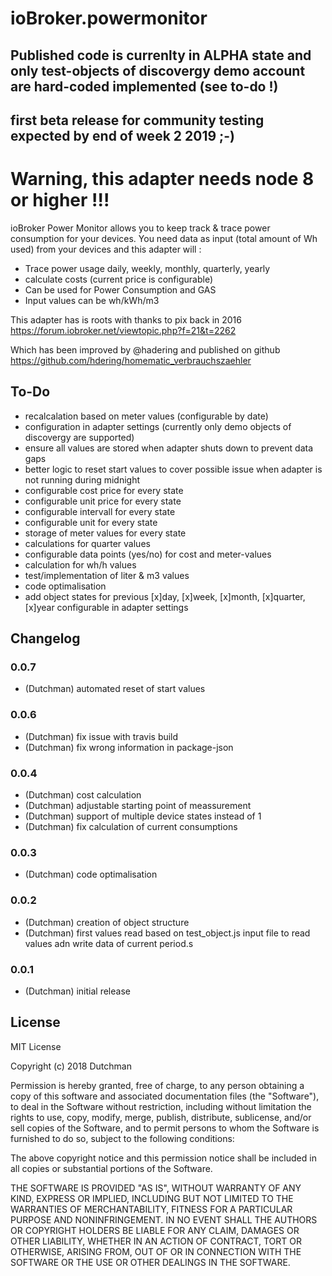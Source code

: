 # ioBroker.powermonitor


## Published code is currenlty in ALPHA state and only test-objects of discovergy demo account are hard-coded implemented (see to-do !)
## first beta release for community testing expected by end of week 2 2019 ;-)


# Warning, this adapter needs node 8 or higher !!!

ioBroker Power Monitor allows you to keep track & trace power consumption for your devices.
You need data as input (total amount of Wh used) from your devices and this adapter will :

* Trace power usage daily, weekly, monthly, quarterly, yearly
* calculate costs (current price is configurable)
* Can be used for Power Consumption and GAS
* Input values can be wh/kWh/m3

This adapter has is roots with thanks to pix back in 2016 
https://forum.iobroker.net/viewtopic.php?f=21&t=2262

Which has been improved by @hadering and published on github
https://github.com/hdering/homematic_verbrauchszaehler

## To-Do

* recalcalation based on meter values (configurable by date)
* configuration in adapter settings (currently only demo objects of discovergy are supported)
* ensure all values are stored when adapter shuts down to prevent data gaps
* better logic to reset start values to cover possible issue when adapter is not running during midnight
* configurable cost price for every state
* configurable unit price for every state
* configurable intervall for every state
* configurable unit for every state
* storage of meter values for every state
* calculations for quarter values
* configurable data points (yes/no) for cost and meter-values
* calculation for wh/h values
* test/implementation of liter & m3 values
* code optimalisation
* add object states for previous [x]day, [x]week, [x]month, [x]quarter, [x]year configurable in adapter settings

## Changelog

### 0.0.7
* (Dutchman) automated reset of start values

### 0.0.6
* (Dutchman) fix issue with travis build
* (Dutchman) fix wrong information in package-json

### 0.0.4
* (Dutchman) cost calculation
* (Dutchman) adjustable starting point of meassurement
* (Dutchman) support of multiple device states instead of 1
* (Dutchman) fix calculation of current consumptions

### 0.0.3
* (Dutchman) code optimalisation

### 0.0.2
* (Dutchman) creation of object structure
* (Dutchman) first values read based on test_object.js input file to read values adn write data of current period.s

### 0.0.1
* (Dutchman) initial release

## License
MIT License

Copyright (c) 2018 Dutchman

Permission is hereby granted, free of charge, to any person obtaining a copy
of this software and associated documentation files (the "Software"), to deal
in the Software without restriction, including without limitation the rights
to use, copy, modify, merge, publish, distribute, sublicense, and/or sell
copies of the Software, and to permit persons to whom the Software is
furnished to do so, subject to the following conditions:

The above copyright notice and this permission notice shall be included in all
copies or substantial portions of the Software.

THE SOFTWARE IS PROVIDED "AS IS", WITHOUT WARRANTY OF ANY KIND, EXPRESS OR
IMPLIED, INCLUDING BUT NOT LIMITED TO THE WARRANTIES OF MERCHANTABILITY,
FITNESS FOR A PARTICULAR PURPOSE AND NONINFRINGEMENT. IN NO EVENT SHALL THE
AUTHORS OR COPYRIGHT HOLDERS BE LIABLE FOR ANY CLAIM, DAMAGES OR OTHER
LIABILITY, WHETHER IN AN ACTION OF CONTRACT, TORT OR OTHERWISE, ARISING FROM,
OUT OF OR IN CONNECTION WITH THE SOFTWARE OR THE USE OR OTHER DEALINGS IN THE
SOFTWARE.